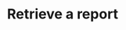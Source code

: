 ---
title: Retrieve a report
excerpt: >-
  Use this endpoint to retrieve a specific report. Ensure you check the

  documentation for the schema of each report type.


  | Request Header |
  Description                                                             | 

  |----------------|-----------------------------------------------------------------------------|

  | Accept         | Specifies the format of the response. Use
  `application/json` or `application/pdf` | 


  If you want to generate the PDF, make sure to change `content-type`

  in the CURL request to `application/pdf` for PDF generation.
api:
  file: reporting.json
  operationId: retrieveReport
deprecated: false
hidden: false
metadata:
  title: ''
  description: ''
  robots: index
next:
  description: ''
---